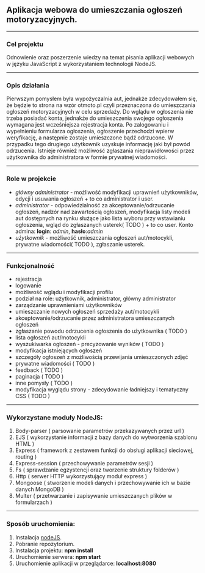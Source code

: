 ## Aplikacja webowa do umieszczania ogłoszeń motoryzacyjnych.
----
### Cel projektu

Odnowienie oraz poszerzenie wiedzy na temat pisania aplikacji webowych w języku JavaScript z wykorzystaniem technologii NodeJS.

----
### Opis działania

Pierwszym pomysłem była wypożyczalnia aut, jednakże zdecydowałem się, że będzie to strona na wzór otmoto.pl czyli przeznaczona do umieszczania ogłoszeń motoryzacyjnych w celu sprzedaży. Do wglądu w ogłoszenia nie trzeba posiadać konta, jednakże do umieszczenia swojego ogłoszenia wymagana jest wcześniejsza rejestracja konta. Po zalogowaniu i wypełnieniu formularza ogłoszenia, ogłoszenie przechodzi wpierw weryfikację, a następnie zostaje umieszczone bądź odrzucone. W przypadku tego drugiego użytkownik uzyskuje informację jaki był powód odrzucenia. Istnieje również możliwość zgłaszania nieprawidłowości przez użytkownika do administratora w formie prywatnej wiadomości.

---
### Role w projekcie

* _główny administrator_ - możliwość modyfikacji uprawnień użytkowników, edycji i usuwania ogłoszeń + to co administrator i user.
* _administrator_ - odpowiedzialność za akceptowanie/odrzucanie ogłoszeń, nadzór nad zawartością ogłoszeń, modyfikacja listy modeli aut dostępnych na rynku służące jako lista wyboru przy wstawianiu ogłoszenia, wgląd do zgłaszanych usterek( TODO ) + to co user. Konto admina: __login__: _admin_, __hasło__:_admin_
* _użytkownik_ - możliwość umieszczania ogłoszeń aut/motocykli, prywatne wiadomości( TODO ), zgłaszanie usterek.

---
### Funkcjonalność

* rejestracja
* logowanie
* możliwość wglądu i modyfikacji profilu
* podział na role: użytkownik, administrator, główny administrator
* zarządzanie uprawnieniami użytkowników
* umieszczanie nowych ogłoszeń sprzedaży aut/motocykli
* akceptowanie/odrzucanie przez administratora umieszczanych ogłoszeń
* zgłaszanie powodu odrzucenia ogłoszenia do użytkownika ( TODO )
* lista ogłoszeń aut/motocykli
* wyszukiwarka ogłoszeń - precyzowanie wyników ( TODO )
* modyfikacja istniejących ogłoszeń
* szczegóły ogłoszeń z możliwością przewijania umieszczonych zdjęć
* prywatne wiadomości ( TODO )
* feedback ( TODO )
* paginacja ( TODO )
* inne pomysły ( TODO )
* modyfikacja wyglądu strony - zdecydowanie ładniejszy i tematyczny CSS ( TODO )


---
### Wykorzystane moduły NodeJS:

1. Body-parser ( parsowanie parametrów przekazywanych przez url )
2. EJS ( wykorzystanie informacji z bazy danych do wytworzenia szablonu HTML )
3. Express ( framework z zestawem funkcji do obsługi aplikacji sieciowej, routing )
4. Express-session ( przechowywanie parametrów sesji )
5. Fs ( sprawdzanie egzystencji oraz tworzenie struktury folderów )
6. Http ( serwer HTTP wykorzystujący moduł express )
7. Mongoose ( stworzenie modeli danych i przechowywanie ich w bazie danych MongoDB )
8. Multer ( przetwarzanie i zapisywanie umieszczanych plików w formularzach )

---
### Sposób uruchomienia:

1. Instalacja [nodeJS](https://nodejs.org/en/).
2. Pobranie repozytorium.
3. Instalacja projektu: __npm install__
4. Uruchomienie serwera: __npm start__
5. Uruchomienie aplikacji w przeglądarce: __localhost:8080__